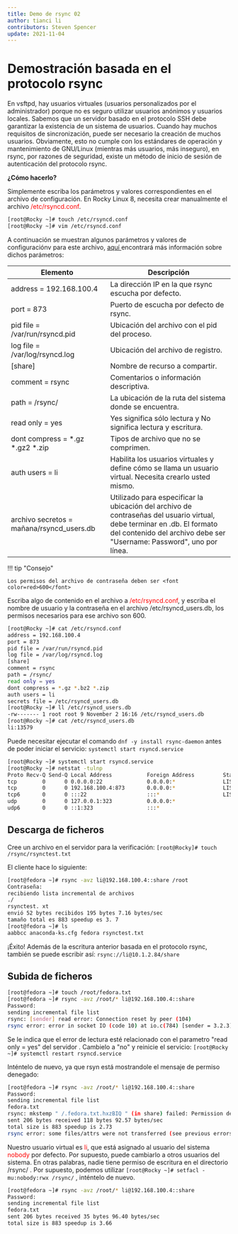 ```yaml
---
title: Demo de rsync 02
author: tianci li
contributors: Steven Spencer
update: 2021-11-04
---
```


# Demostración basada en el protocolo rsync
En vsftpd, hay usuarios virtuales (usuarios personalizados por el administrador) porque no es seguro utilizar usuarios anónimos y usuarios locales. Sabemos que un servidor basado en el protocolo SSH debe garantizar la existencia de un sistema de usuarios. Cuando hay muchos requisitos de sincronización, puede ser necesario la creación de muchos usuarios. Obviamente, esto no cumple con los estándares de operación y mantenimiento de GNU/Linux (mientras más usuarios, más inseguro), en rsync, por razones de seguridad, existe un método de inicio de sesión de autenticación del protocolo rsync.

**¿Cómo hacerlo?**

Simplemente escriba los parámetros y valores correspondientes en el archivo de configuración. En Rocky Linux 8, necesita crear manualmente el archivo <font color=red>/etc/rsyncd.conf</font>.

```bash
[root@Rocky ~]# touch /etc/rsyncd.conf
[root@Rocky ~]# vim /etc/rsyncd.conf
```

A continuación se muestran algunos parámetros y valores de configuraciónv para este archivo, [ aquí ](04_rsync_configure.md) encontrará más información sobre dichos parámetros:

| Elemento                                  | Descripción                                                                                                                                                                                      |
| ----------------------------------------- | ------------------------------------------------------------------------------------------------------------------------------------------------------------------------------------------------ |
| address = 192.168.100.4                   | La dirección IP en la que rsync escucha por defecto.                                                                                                                                             |
| port = 873                                | Puerto de escucha por defecto de rsync.                                                                                                                                                          |
| pid file = /var/run/rsyncd.pid            | Ubicación del archivo con el pid del proceso.                                                                                                                                                    |
| log file = /var/log/rsyncd.log            | Ubicación del archivo de registro.                                                                                                                                                               |
| [share]                                   | Nombre de recurso a compartir.                                                                                                                                                                   |
| comment = rsync                           | Comentarios o información descriptiva.                                                                                                                                                           |
| path = /rsync/                            | La ubicación de la ruta del sistema donde se encuentra.                                                                                                                                          |
| read only = yes                           | Yes significa sólo lectura y No significa lectura y escritura.                                                                                                                                   |
| dont compress = \*.gz \*.gz2 \*.zip | Tipos de archivo que no se comprimen.                                                                                                                                                            |
| auth users = li                           | Habilita los usuarios virtuales y define cómo se llama un usuario virtual. Necesita crearlo usted mismo.                                                                                         |
| archivo secretos = mañana/rsyncd_users.db | Utilizado para especificar la ubicación del archivo de contraseñas del usuario virtual, debe terminar en .db. El formato del contenido del archivo debe ser "Username: Password", uno por línea. |

!!! tip "Consejo"

    Los permisos del archivo de contraseña deben ser <font color=red>600</font>

Escriba algo de contenido en el archivo a <font color=red>/etc/rsyncd.conf</font>, y escriba el nombre de usuario y la contraseña en el archivo /etc/rsyncd_users.db, los permisos necesarios para ese archivo son 600.

```bash
[root@Rocky ~]# cat /etc/rsyncd.conf
address = 192.168.100.4
port = 873
pid file = /var/run/rsyncd.pid
log file = /var/log/rsyncd.log
[share]
comment = rsync
path = /rsync/
read only = yes
dont compress = *.gz *.bz2 *.zip
auth users = li
secrets file = /etc/rsyncd_users.db
[root@Rocky ~]# ll /etc/rsyncd_users.db
-rw------- 1 root root 9 November 2 16:16 /etc/rsyncd_users.db
[root@Rocky ~]# cat /etc/rsyncd_users.db
li:13579
```

Puede necesitar ejecutar el comando `dnf -y install rsync-daemon` antes de poder iniciar el servicio: `systemctl start rsyncd.service`

```bash
[root@Rocky ~]# systemctl start rsyncd.service
[root@Rocky ~]# netstat -tulnp
Proto Recv-Q Send-Q Local Address           Foreign Address         State       PID/Program name    
tcp        0      0 0.0.0.0:22              0.0.0.0:*               LISTEN      691/sshd            
tcp        0      0 192.168.100.4:873       0.0.0.0:*               LISTEN      4607/rsync          
tcp6       0      0 :::22                   :::*                    LISTEN      691/sshd            
udp        0      0 127.0.0.1:323           0.0.0.0:*                           671/chronyd         
udp6       0      0 ::1:323                 :::*                                671/chronyd  
```

## Descarga de ficheros

Cree un archivo en el servidor para la verificación: `[root@Rocky]# touch /rsync/rsynctest.txt`

El cliente hace lo siguiente:

```bash
[root@fedora ~]# rsync -avz li@192.168.100.4::share /root
Contraseña:
recibiendo lista incremental de archivos
./
rsynctest. xt
envió 52 bytes recibidos 195 bytes 7.16 bytes/sec
tamaño total es 883 speedup es 3. 7
[root@fedora ~]# ls
aabbcc anaconda-ks.cfg fedora rsynctest.txt
```

¡Éxito! Además de la escritura anterior basada en el protocolo rsync, también se puede escribir así: `rsync://li@10.1.2.84/share`

## Subida de ficheros

```bash
[root@fedora ~]# touch /root/fedora.txt
[root@fedora ~]# rsync -avz /root/* li@192.168.100.4::share
Password:
sending incremental file list
rsync: [sender] read error: Connection reset by peer (104)
rsync error: error in socket IO (code 10) at io.c(784) [sender = 3.2.3]
```

Se le indica que el error de lectura esté relacionado con el parametro "read only = yes" del servidor . Cambielo a "no" y reinicie el servicio: `[root@Rocky ~]# systemctl restart rsyncd.service`

Inténtelo de nuevo, ya que rsyn está mostrandole el mensaje de permiso denegado:

```bash
[root@fedora ~]# rsync -avz /root/* li@192.168.100.4::share
Password:
sending incremental file list
fedora.txt
rsync: mkstemp " /.fedora.txt.hxzBIQ " (in share) failed: Permission denied (13)
sent 206 bytes received 118 bytes 92.57 bytes/sec
total size is 883 speedup is 2.73
rsync error: some files/attrs were not transferred (see previous errors) (code 23) at main.c(1330) [sender = 3.2.3]
```

Nuestro usuario virtual es <font color=red>li</font>, que está asignado al usuario del sistema <font color=red>nobody</font> por defecto. Por supuesto, puede cambiarlo a otros usuarios del sistema. En otras palabras, nadie tiene permiso de escritura en el directorio /rsync/ . Por supuesto, podemos utilizar `[root@Rocky ~]# setfacl -mu:nobody:rwx /rsync/` , inténtelo de nuevo.

```bash
[root@fedora ~]# rsync -avz /root/* li@192.168.100.4::share
Password:
sending incremental file list
fedora.txt
sent 206 bytes received 35 bytes 96.40 bytes/sec
total size is 883 speedup is 3.66
```
